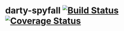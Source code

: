 # darty-spyfall [![Build Status](https://travis-ci.org/DartySpies/darty-spyfall.svg?branch=master)](https://travis-ci.org/DartySpies/darty-spyfall) [![Coverage Status](https://coveralls.io/repos/github/DartySpies/darty-spyfall/badge.svg?branch=master)](https://coveralls.io/github/DartySpies/darty-spyfall?branch=master)
